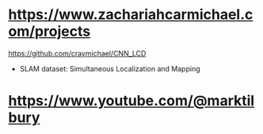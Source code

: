 # https://www.zachariahcarmichael.com/projects

https://github.com/craymichael/CNN_LCD

- SLAM dataset: Simultaneous Localization and Mapping 

# https://www.youtube.com/@marktilbury
